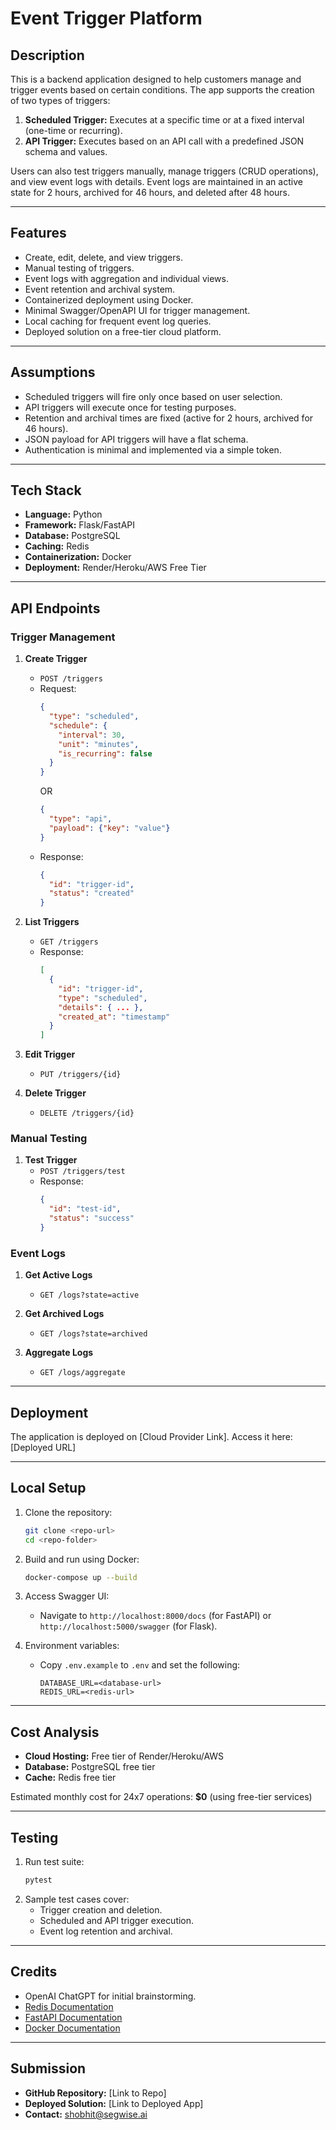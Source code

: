 # Event Trigger Platform

## Description
This is a backend application designed to help customers manage and trigger events based on certain conditions. The app supports the creation of two types of triggers:

1. **Scheduled Trigger:** Executes at a specific time or at a fixed interval (one-time or recurring).
2. **API Trigger:** Executes based on an API call with a predefined JSON schema and values.

Users can also test triggers manually, manage triggers (CRUD operations), and view event logs with details. Event logs are maintained in an active state for 2 hours, archived for 46 hours, and deleted after 48 hours.

---

## Features

- Create, edit, delete, and view triggers.
- Manual testing of triggers.
- Event logs with aggregation and individual views.
- Event retention and archival system.
- Containerized deployment using Docker.
- Minimal Swagger/OpenAPI UI for trigger management.
- Local caching for frequent event log queries.
- Deployed solution on a free-tier cloud platform.

---

## Assumptions

- Scheduled triggers will fire only once based on user selection.
- API triggers will execute once for testing purposes.
- Retention and archival times are fixed (active for 2 hours, archived for 46 hours).
- JSON payload for API triggers will have a flat schema.
- Authentication is minimal and implemented via a simple token.

---

## Tech Stack

- **Language:** Python
- **Framework:** Flask/FastAPI
- **Database:** PostgreSQL
- **Caching:** Redis
- **Containerization:** Docker
- **Deployment:** Render/Heroku/AWS Free Tier

---

## API Endpoints

### Trigger Management

1. **Create Trigger**
   - `POST /triggers`
   - Request:
     ```json
     {
       "type": "scheduled",
       "schedule": {
         "interval": 30,
         "unit": "minutes",
         "is_recurring": false
       }
     }
     ```
     OR
     ```json
     {
       "type": "api",
       "payload": {"key": "value"}
     }
     ```
   - Response:
     ```json
     {
       "id": "trigger-id",
       "status": "created"
     }
     ```

2. **List Triggers**
   - `GET /triggers`
   - Response:
     ```json
     [
       {
         "id": "trigger-id",
         "type": "scheduled",
         "details": { ... },
         "created_at": "timestamp"
       }
     ]
     ```

3. **Edit Trigger**
   - `PUT /triggers/{id}`

4. **Delete Trigger**
   - `DELETE /triggers/{id}`

### Manual Testing

1. **Test Trigger**
   - `POST /triggers/test`
   - Response:
     ```json
     {
       "id": "test-id",
       "status": "success"
     }
     ```

### Event Logs

1. **Get Active Logs**
   - `GET /logs?state=active`

2. **Get Archived Logs**
   - `GET /logs?state=archived`

3. **Aggregate Logs**
   - `GET /logs/aggregate`

---

## Deployment

The application is deployed on [Cloud Provider Link]. Access it here: [Deployed URL]

---

## Local Setup

1. Clone the repository:
   ```bash
   git clone <repo-url>
   cd <repo-folder>
   ```

2. Build and run using Docker:
   ```bash
   docker-compose up --build
   ```

3. Access Swagger UI:
   - Navigate to `http://localhost:8000/docs` (for FastAPI) or `http://localhost:5000/swagger` (for Flask).

4. Environment variables:
   - Copy `.env.example` to `.env` and set the following:
     ```
     DATABASE_URL=<database-url>
     REDIS_URL=<redis-url>
     ```

---

## Cost Analysis

- **Cloud Hosting:** Free tier of Render/Heroku/AWS
- **Database:** PostgreSQL free tier
- **Cache:** Redis free tier

Estimated monthly cost for 24x7 operations: **$0** (using free-tier services)

---

## Testing

1. Run test suite:
   ```bash
   pytest
   ```
2. Sample test cases cover:
   - Trigger creation and deletion.
   - Scheduled and API trigger execution.
   - Event log retention and archival.

---

## Credits

- OpenAI ChatGPT for initial brainstorming.
- [Redis Documentation](https://redis.io/docs/)
- [FastAPI Documentation](https://fastapi.tiangolo.com/)
- [Docker Documentation](https://docs.docker.com/)

---

## Submission

- **GitHub Repository:** [Link to Repo]
- **Deployed Solution:** [Link to Deployed App]
- **Contact:** shobhit@segwise.ai

